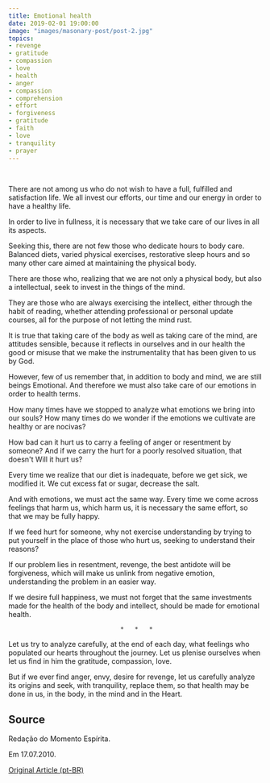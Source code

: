 ```yaml
---
title: Emotional health
date: 2019-02-01 19:00:00
image: "images/masonary-post/post-2.jpg"
topics: 
- revenge
- gratitude
- compassion
- love
- health
- anger
- compassion
- comprehension
- effort
- forgiveness
- gratitude
- faith
- love
- tranquility
- prayer
---
```

 

There are not among us who do not wish to have a full, fulfilled and satisfaction life.
We all invest our efforts, our time and our energy in order to have
a healthy life.

In order to live in fullness, it is necessary that we take care of our lives in
all its aspects.

Seeking this, there are not few those who dedicate hours to body care.
Balanced diets, varied physical exercises, restorative sleep hours and
so many other care aimed at maintaining the physical body.

There are those who, realizing that we are not only a physical body, but also a
intellectual, seek to invest in the things of the mind.

They are those who are always exercising the intellect, either through the habit of
reading, whether attending professional or personal update courses, all
for the purpose of not letting the mind rust.

It is true that taking care of the body as well as taking care of the mind, are attitudes
sensible, because it reflects in ourselves and in our health the good or misuse that
we make the instrumentality that has been given to us by God.

However, few of us remember that, in addition to body and mind, we are still beings
Emotional. And therefore we must also take care of our emotions in order to
health terms.

How many times have we stopped to analyze what emotions we bring into our souls?
How many times do we wonder if the emotions we cultivate are healthy or are
nocivas?

How bad can it hurt us to carry a feeling of anger or resentment
by someone? And if we carry the hurt for a poorly resolved situation, that doesn't
Will it hurt us?

Every time we realize that our diet is inadequate, before
we get sick, we modified it. We cut excess fat or sugar, decrease
the salt.

And with emotions, we must act the same way. Every time we come across
feelings that harm us, which harm us, it is necessary the same
effort, so that we may be fully happy.

If we feed hurt for someone, why not exercise understanding by trying to
put yourself in the place of those who hurt us, seeking to understand their reasons?

If our problem lies in resentment, revenge, the best antidote will be
forgiveness, which will make us unlink from negative emotion, understanding the problem
in an easier way.

If we desire full happiness, we must not forget that the same
investments made for the health of the body and intellect, should be made
for emotional health.

                                   *   *   *

Let us try to analyze carefully, at the end of each day, what feelings
who populated our hearts throughout the journey. Let us plenise ourselves when
let us find in him the gratitude, compassion, love.

But if we ever find anger, envy, desire for revenge,
let us carefully analyze its origins and seek, with tranquility,
replace them, so that health may be done in us, in the body, in the mind and in the
Heart.

## Source
Redação do Momento Espírita.

Em 17.07.2010.

[Original Article (pt-BR)](http://momento.com.br/pt/ler_texto.php?id=2671)
